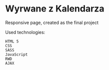# Wyrwane z Kalendarza

Responsive page, created as the final project

Used technologies:

    HTML 5
    CSS
    SASS
    JavaScript
    RWD
    AJAX
    


